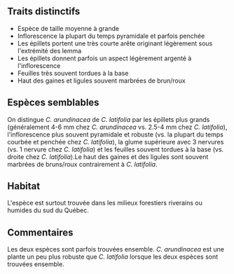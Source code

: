 
<!--

1-3-5-13-https://www.inaturalist.org/observations/195220528
1-4-https://www.inaturalist.org/observations/195220524
5-https://www.inaturalist.org/observations/195226187
4-https://www.inaturalist.org/observations/195708914

-->

## Traits distinctifs

- Espèce de taille moyenne à grande
- Inflorescence la plupart du temps pyramidale et parfois penchée
- Les épillets portent une très courte arête originant légèrement sous l'extrémité des lemma 
- Les épillets donnent parfois un aspect légèrement argenté à l'inflorescence
- Feuilles très souvent tordues à la base
- Haut des gaines et ligules souvent marbrées de brun/roux

## Espèces semblables

On distingue _C. arundinacea_ de _C. latifolia_ par les épillets plus grands (généralement 4-6 mm chez _C. arundinacea_ vs. 2.5-4 mm chez _C. latifolia_), l'inflorescence plus souvent pyramidale et robuste (vs. la plupart du temps courbée et penchée chez _C. latifolia_), la glume supérieure avec 3 nervures (vs. 1 nervure chez _C. latifolia_) et les feuilles souvent tordues à la base (vs. droite chez _C. latifolia_).Le haut des gaines et des ligules sont souvent marbrées de bruns/roux contrairement à _C. latifolia_.

## Habitat

L'espèce est surtout trouvée dans les milieux forestiers riverains ou humides du sud du Québec.

## Commentaires

Les deux espèces sont parfois trouvées ensemble. _C. arundinacea_ est une plante un peu plus robuste que _C. latifolia_ lorsque les deux espèces sont trouvées ensemble.  

